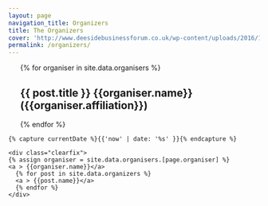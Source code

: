 ```yaml
---
layout: page
navigation_title: Organizers
title: The Organizers
cover: 'http://www.deesidebusinessforum.co.uk/wp-content/uploads/2016/10/conference.jpg'
permalink: /organizers/
---
```


<div class="home">

<ul>
{% for organiser in site.data.organisers %}
 <a >
  <div class="event-sqaure" style="background-image:url({{organiser.photo}});">
  <h2>{{ post.title }} <span>
  {{organiser.name}}<br>
  ({{organiser.affiliation}})
  </span></h2>
  <div class='event-square-overlay'></div>
  </div>

</a>

{% endfor %}
</ul>



    {% capture currentDate %}{{'now' | date: '%s' }}{% endcapture %}

    <div class="clearfix">
    {% assign organiser = site.data.organisers.[page.organiser] %}
    <a > {{organiser.name}}</a>
      {% for post in site.data.organizers %}
      <a > {{post.name}}</a>
      {% endfor %}
    </div>

</div>
